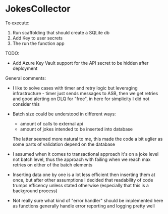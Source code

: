 # JokesCollector

To execute:
1. Run scaffolding that should create a SQLite db
2. Add Key to user secrets
3. The run the function app

TODO:
* Add Azure Key Vault support for the API secret to be hidden after deployment

General comments:
* I like to solve cases with timer and retry logic but leveraging infrastructure - timer just sends messages to ASB, then we get retries and good alerting on DLQ for "free", in here for simplicity I did not consider this
* Batch size could be understood in different ways:
  * amount of calls to external api 
  * amount of jokes intended to be inserted into database
  
  The latter seemed more natural to me, this made the code a bit uglier as some parts of validation depend on the database
* I assumed when it comes to transactional approach it's on a joke level not batch level, thus the approach with failing when we reach max retries on either of the batch elements
* Inserting data one by one is a lot less efficient then inserting them at once, but after other assumptions I decided that readability of code trumps efficency unless stated otherwise (especially that this is a background process)
* Not really sure what kind of "error handler" should be implemented here as functions generally handle error reporting and logging pretty well